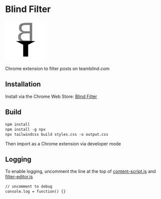 # Blind Filter

![Blind Filter logo](images/icon-128.png)

Chrome extension to filter posts on teamblind.com

## Installation

Install via the Chrome Web Store: [Blind Filter](https://chrome.google.com/webstore/detail/blind-filter/ppgjndjoddgkkijdfbkdlfichoilfhfd)

## Build

```
npm install
npm install -g npx
npx tailwindcss build styles.css -o output.css
```

Then import as a Chrome extension via developer mode

## Logging

To enable logging, uncomment the line at the top of [content-script.js](content-script.js) and [filter-editor.js](filter-editor.js)

```
// uncomment to debug
console.log = function() {}
```

